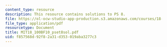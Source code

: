 ```yaml
---
content_type: resource
description: This resource contains solutions to PS 8.
file: https://ol-ocw-studio-app-production.s3.amazonaws.com/courses/18-100b-analysis-i-fall-2010/f857568d92f82a31d353019aba3277c3_MIT18_100BF10_pset8sol.pdf
file_type: application/pdf
resourcetype: Document
title: MIT18_100BF10_pset8sol.pdf
uid: f857568d-92f8-2a31-d353-019aba3277c3
---
```

